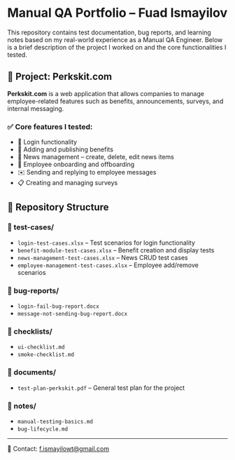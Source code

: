 # Manual QA Portfolio – Fuad Ismayilov

This repository contains test documentation, bug reports, and learning notes based on my real-world experience as a Manual QA Engineer. Below is a brief description of the project I worked on and the core functionalities I tested.

## 🔹 Project: Perkskit.com

**Perkskit.com** is a web application that allows companies to manage employee-related features such as benefits, announcements, surveys, and internal messaging.

### ✅ Core features I tested:
- 🔐 Login functionality
- 🎁 Adding and publishing benefits
- 📰 News management – create, delete, edit news items
- 👤 Employee onboarding and offboarding
- ✉️ Sending and replying to employee messages
- 📋 Creating and managing surveys

## 📁 Repository Structure

### 📁 test-cases/
- `login-test-cases.xlsx` – Test scenarios for login functionality
- `benefit-module-test-cases.xlsx` – Benefit creation and display tests
- `news-management-test-cases.xlsx` – News CRUD test cases
- `employee-management-test-cases.xlsx` – Employee add/remove scenarios

### 📁 bug-reports/
- `login-fail-bug-report.docx`
- `message-not-sending-bug-report.docx`

### 📁 checklists/
- `ui-checklist.md`
- `smoke-checklist.md`

### 📁 documents/
- `test-plan-perkskit.pdf` – General test plan for the project

### 📁 notes/
- `manual-testing-basics.md`
- `bug-lifecycle.md`

---

📩 Contact: f.ismayilowt@gmail.com
